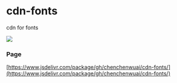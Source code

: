 # cdn-fonts
cdn for fonts

[![](https://data.jsdelivr.com/v1/package/gh/chenchenwuai/cdn-fonts/badge)](https://www.jsdelivr.com/package/gh/chenchenwuai/cdn-fonts)

### Page

[https://www.jsdelivr.com/package/gh/chenchenwuai/cdn-fonts/](https://www.jsdelivr.com/package/gh/chenchenwuai/cdn-fonts/)

